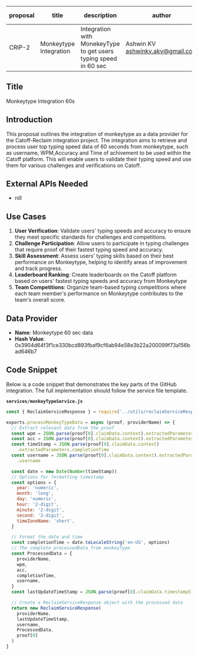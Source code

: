 | proposal | title              | description                   | author                     | discussions-to | status | type        | category | created    | requires |
|----------|--------------------|-------------------------------|----------------------------|----------------|--------|-------------|----------|------------|----------|
| CRIP-2   | Monkeytype Integration | Integration with MonekeyType to get users typing speed in 60 sec | Ashwin KV <ashwinkv.akv@gmail.com> |                | Draft  | Integration | CRIP     | 2024-07-07 |          |

## Title

Monkeytype Integration 60s

## Introduction

This proposal outlines the integration of monkeytype as a data provider for the Catoff-Reclaim integration project. The integration aims to retrieve and process user top typing speed data of 60 seconds from monkeytype, such as username, WPM,Accuracy and Time of achivement to be used within the Catoff platform. This will enable users to validate their typing speed and use them for various challenges and verifications on Catoff.

## External APIs Needed

- nill

## Use Cases

1. **User Verification**: Validate users' typing speeds and accuracy to ensure they meet specific standards for challenges and competitions.
2. **Challenge Participation**: Allow users to participate in typing challenges that require proof of their fastest typing speed and accuracy.
3. **Skill Assessment**: Assess users' typing skills based on their best performance on Monkeytype, helping to identify areas of improvement and track progress.
3. **Leaderboard Ranking**: Create leaderboards on the Catoff platform based on users' fastest typing speeds and accuracy from Monkeytype
3. **Team Competitions**: Organize team-based typing competitions where each team member's performance on Monkeytype contributes to the team's overall score.

## Data Provider

- **Name**: Monkeytype 60 sec data
- **Hash Value**: 0x3904d64f3f1ce330bcd893fbaf9cf6ab94e58e3b22a200099f73a156bad646b7

## Code Snippet

Below is a code snippet that demonstrates the key parts of the GitHub integration. The full implementation should follow the service file template.

**`services/monkeyTypeService.js`**

```javascript
const { ReclaimServiceResponse } = require('../utils/reclaimServiceResponse')

exports.processMonkeyTypeData = async (proof, providerName) => {
  // Extract relevant data from the proof
  const wpm = JSON.parse(proof[0].claimData.context).extractedParameters.wpm
  const acc = JSON.parse(proof[0].claimData.context).extractedParameters.acc
  const timeStamp = JSON.parse(proof[0].claimData.context)
    .extractedParameters.completionTime
  const username = JSON.parse(proof[0].claimData.context).extractedParameters
    .username

  const date = new Date(Number(timeStamp))
  // Options for formatting timestamp
  const options = {
    year: 'numeric',
    month: 'long',
    day: 'numeric',
    hour: '2-digit',
    minute: '2-digit',
    second: '2-digit',
    timeZoneName: 'short',
  }

  // Format the date and time
  const completionTime = date.toLocaleString('en-US', options)
  // The complete processedData from monkeyType
  const ProcessedData = { 
    providerName,
    wpm,
    acc,
    completionTime,
    username,
  }
  const lastUpdateTimeStamp = JSON.parse(proof[0].claimData.timestampS)

  // Create a ReclaimServiceResponse object with the processed data
  return new ReclaimServiceResponse(
    providerName,
    lastUpdateTimeStamp,
    username,
    ProcessedData,
    proof[0]
  )
}


```
